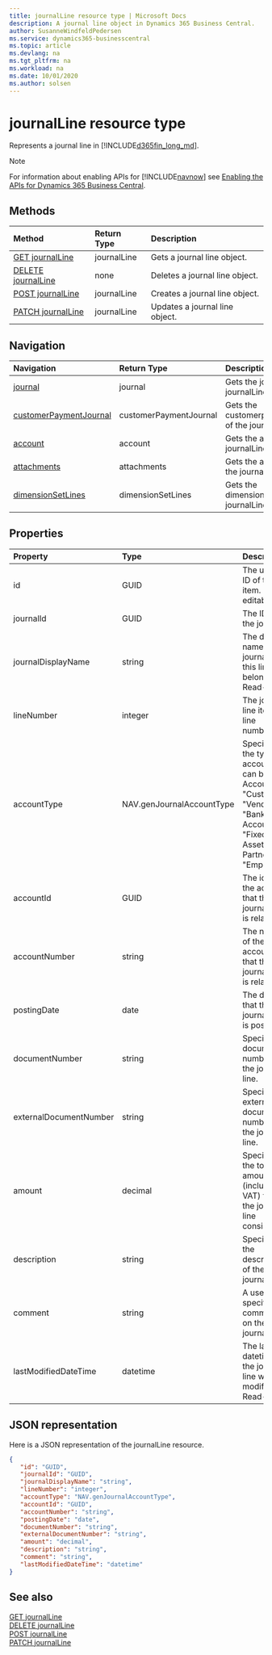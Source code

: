 ```yaml
---
title: journalLine resource type | Microsoft Docs
description: A journal line object in Dynamics 365 Business Central.
author: SusanneWindfeldPedersen
ms.service: dynamics365-businesscentral
ms.topic: article
ms.devlang: na
ms.tgt_pltfrm: na
ms.workload: na
ms.date: 10/01/2020
ms.author: solsen
---
```


# journalLine resource type
Represents a journal line in [!INCLUDE[d365fin_long_md](../../includes/d365fin_long_md.md)].

> [!NOTE]  
> For information about enabling APIs for [!INCLUDE[navnow](../../includes/navnow_md.md)] see [Enabling the APIs for Dynamics 365 Business Central](../enabling-apis-for-dynamics-nav.md).

## Methods
| Method | Return Type|Description |
|:--------------------|:-----------|:-------------------------|
|[GET journalLine](../api/dynamics_journalLine_Get.md)|journalLine|Gets a journal line object.|
|[DELETE journalLine](../api/dynamics_journalLine_Delete.md)|none|Deletes a journal line object.|
|[POST journalLine](../api/dynamics_journalLine_Create.md)|journalLine|Creates a journal line object.|
|[PATCH journalLine](../api/dynamics_journalLine_Update.md)|journalLine|Updates a journal line object.|




## Navigation

| Navigation |Return Type| Description |    
|:----------|:----------|:-----------------|
|[journal](../resources/dynamics_journal.md)|journal |Gets the journal of the journalLine.|
|[customerPaymentJournal](../resources/dynamics_customerpaymentjournal.md)|customerPaymentJournal |Gets the customerpaymentjournal of the journalLine.|
|[account](../resources/dynamics_account.md)|account |Gets the account of the journalLine.|
|[attachments](../resources/dynamics_attachments.md)|attachments |Gets the attachments of the journalLine.|
|[dimensionSetLines](../resources/dynamics_dimensionsetlines.md)|dimensionSetLines |Gets the dimensionsetlines of the journalLine.|


## Properties

| Property           | Type   |Description     |
|:-------------------|:-------|:---------------|
|id|GUID|The unique ID of the item. Non-editable.|
|journalId|GUID|The ID of the journal.|
|journalDisplayName|string|The display name of the journal that this line belongs to. Read-Only.|
|lineNumber|integer|The journal line item line number.|
|accountType|NAV.genJournalAccountType|Specifies the type of account. It can be "G/L Account", "Customer", "Vendor", "Bank Account", "Fixed Asset", "IC Partner" or "Employee".|
|accountId|GUID|The id of the account that the journal line is related to. |
|accountNumber|string|The number of the account that the journal line is related to. |
|postingDate|date|The date that the journal line   is posted.|
|documentNumber|string|Specifies a document number for the journal line.|
|externalDocumentNumber|string|Specifies an external document number for the journal line.|
|amount|decimal|Specifies the total amount (including VAT) that the journal line consists of.|
|description|string|Specifies the description of the journal line.|
|comment|string|A user specified comment on the journal line.|
|lastModifiedDateTime|datetime|The last datetime the journal line was modified. Read-Only.|


## JSON representation

Here is a JSON representation of the journalLine resource.


```json
{
   "id": "GUID",
   "journalId": "GUID",
   "journalDisplayName": "string",
   "lineNumber": "integer",
   "accountType": "NAV.genJournalAccountType",
   "accountId": "GUID",
   "accountNumber": "string",
   "postingDate": "date",
   "documentNumber": "string",
   "externalDocumentNumber": "string",
   "amount": "decimal",
   "description": "string",
   "comment": "string",
   "lastModifiedDateTime": "datetime"
}
```
## See also

[GET journalLine](../api/dynamics_journalLine_Get.md)   
[DELETE journalLine](../api/dynamics_journalLine_Delete.md)   
[POST journalLine](../api/dynamics_journalLine_Create.md)   
[PATCH journalLine](../api/dynamics_journalLine_Update.md)   

